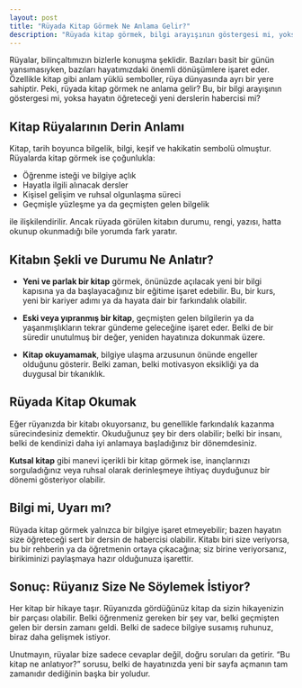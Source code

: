 ```yaml
---
layout: post
title: "Rüyada Kitap Görmek Ne Anlama Gelir?"
description: "Rüyada kitap görmek, bilgi arayışının göstergesi mi, yoksa hayatın öğreteceği yeni derslerin habercisi mi?"
---
```


Rüyalar, bilinçaltımızın bizlerle konuşma şeklidir. Bazıları basit bir günün yansımasıyken, bazıları hayatımızdaki önemli dönüşümlere işaret eder. Özellikle kitap gibi anlam yüklü semboller, rüya dünyasında ayrı bir yere sahiptir. Peki, rüyada kitap görmek ne anlama gelir? Bu, bir bilgi arayışının göstergesi mi, yoksa hayatın öğreteceği yeni derslerin habercisi mi?

## Kitap Rüyalarının Derin Anlamı

Kitap, tarih boyunca bilgelik, bilgi, keşif ve hakikatin sembolü olmuştur. Rüyalarda kitap görmek ise çoğunlukla:

- Öğrenme isteği ve bilgiye açlık
- Hayatla ilgili alınacak dersler
- Kişisel gelişim ve ruhsal olgunlaşma süreci
- Geçmişle yüzleşme ya da geçmişten gelen bilgelik

ile ilişkilendirilir. Ancak rüyada görülen kitabın durumu, rengi, yazısı, hatta okunup okunmadığı bile yorumda fark yaratır.

## Kitabın Şekli ve Durumu Ne Anlatır?

- **Yeni ve parlak bir kitap** görmek, önünüzde açılacak yeni bir bilgi kapısına ya da başlayacağınız bir eğitime işaret edebilir. Bu, bir kurs, yeni bir kariyer adımı ya da hayata dair bir farkındalık olabilir.

- **Eski veya yıpranmış bir kitap**, geçmişten gelen bilgilerin ya da yaşanmışlıkların tekrar gündeme geleceğine işaret eder. Belki de bir süredir unutulmuş bir değer, yeniden hayatınıza dokunmak üzere.

- **Kitap okuyamamak**, bilgiye ulaşma arzusunun önünde engeller olduğunu gösterir. Belki zaman, belki motivasyon eksikliği ya da duygusal bir tıkanıklık.

## Rüyada Kitap Okumak

Eğer rüyanızda bir kitabı okuyorsanız, bu genellikle farkındalık kazanma sürecindesiniz demektir. Okuduğunuz şey bir ders olabilir; belki bir insanı, belki de kendinizi daha iyi anlamaya başladığınız bir dönemdesiniz.

**Kutsal kitap** gibi manevi içerikli bir kitap görmek ise, inançlarınızı sorguladığınız veya ruhsal olarak derinleşmeye ihtiyaç duyduğunuz bir dönemi gösteriyor olabilir.

## Bilgi mi, Uyarı mı?

Rüyada kitap görmek yalnızca bir bilgiye işaret etmeyebilir; bazen hayatın size öğreteceği sert bir dersin de habercisi olabilir. Kitabı biri size veriyorsa, bu bir rehberin ya da öğretmenin ortaya çıkacağına; siz birine veriyorsanız, birikiminizi paylaşmaya hazır olduğunuza işarettir.

## Sonuç: Rüyanız Size Ne Söylemek İstiyor?

Her kitap bir hikaye taşır. Rüyanızda gördüğünüz kitap da sizin hikayenizin bir parçası olabilir. Belki öğrenmeniz gereken bir şey var, belki geçmişten gelen bir dersin zamanı geldi. Belki de sadece bilgiye susamış ruhunuz, biraz daha gelişmek istiyor.

Unutmayın, rüyalar bize sadece cevaplar değil, doğru soruları da getirir. “Bu kitap ne anlatıyor?” sorusu, belki de hayatınızda yeni bir sayfa açmanın tam zamanıdır dediğinin başka bir yoludur.